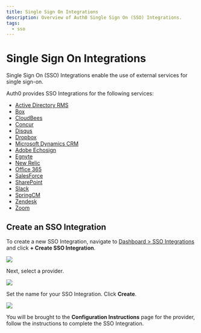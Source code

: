 ```yaml
---
title: Single Sign On Integrations
description: Overview of Auth0 Single Sign On (SSO) Integrations.
tags:
  - sso
---
```


# Single Sign On Integrations

Single Sign On (SSO) Integrations enable the use of external services for single sign-on.

Auth0 provides SSO Integrations for the following services:

- [Active Directory RMS](/integrations/sso/ad-rms)
- [Box](/integrations/sso/box)
- [CloudBees](/integrations/sso/cloudbees)
- [Concur](/integrations/sso/concur)
- [Disqus](/integrations/sso/disqus)
- [Dropbox](/integrations/sso/dropbox)
- [Microsoft Dynamics CRM](/integrations/sso/dynamics-crm)
- [Adobe Echosign](/integrations/sso/echosign)
- [Egnyte](/integrations/sso/egnyte)
- [New Relic](/integrations/sso/new-relic)
- [Office 365](/integrations/sso/office-365)
- [SalesForce](/integrations/sso/salesforce)
- [SharePoint](/integrations/sso/sharepoint)
- [Slack](/integrations/sso/slack)
- [SpringCM](/integrations/sso/springcm)
- [Zendesk](/integrations/sso/zendesk)
- [Zoom](/integrations/sso/zoom)

## Create an SSO Integration

To create a new SSO Integration, navigate to [Dashboard > SSO Integrations](https://manage.auth0.com/#/externalapps) and click **+ Create SSO Integration**.

![](/media/articles/sso/integrations/new.png)

Next, select a provider.

![](/media/articles/sso/integrations/options.png)

Set the name for your SSO Integration. Click **Create**.

![](/media/articles/sso/integrations/name.png)

You will be brought to the **Configuration Instructions** page for the provider, follow the instructions to complete the SSO Integration.
